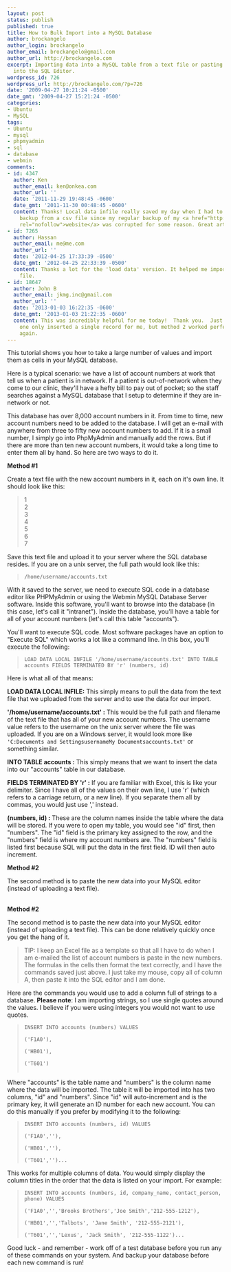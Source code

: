 ```yaml
---
layout: post
status: publish
published: true
title: How to Bulk Import into a MySQL Database
author: brockangelo
author_login: brockangelo
author_email: brockangelo@gmail.com
author_url: http://brockangelo.com
excerpt: Importing data into a MySQL table from a text file or pasting the new data
  into the SQL Editor.
wordpress_id: 726
wordpress_url: http://brockangelo.com/?p=726
date: '2009-04-27 10:21:24 -0500'
date_gmt: '2009-04-27 15:21:24 -0500'
categories:
- Ubuntu
- MySQL
tags:
- Ubuntu
- mysql
- phpmyadmin
- sql
- database
- webmin
comments:
- id: 4347
  author: Ken
  author_email: ken@onkea.com
  author_url: ''
  date: '2011-11-29 19:48:45 -0600'
  date_gmt: '2011-11-30 00:48:45 -0600'
  content: Thanks! Local data infile really saved my day when I had to do a mySQL
    backup from a csv file since my regular backup of my <a href="http://www.justdownforme.com"
    rel="nofollow">website</a> was corrupted for some reason. Great article
- id: 7265
  author: Hassan
  author_email: me@me.com
  author_url: ''
  date: '2012-04-25 17:33:39 -0500'
  date_gmt: '2012-04-25 22:33:39 -0500'
  content: Thanks a lot for the 'load data' version. It helped me import a huge csv
    file.
- id: 18647
  author: John B
  author_email: jkmg.inc@gmail.com
  author_url: ''
  date: '2013-01-03 16:22:35 -0600'
  date_gmt: '2013-01-03 21:22:35 -0600'
  content: This was incredibly helpful for me today!  Thank you.  Just FYI...Method
    one only inserted a single record for me, but method 2 worked perfectly.  Thanks
    again.
---
```

<p>This tutorial shows you how to take a large number of values and import them as cells in your MySQL database.</p>
<p>Here is a typical scenario: we have a list of account numbers at work that tell us when a patient is in network. If a patient is out-of-network when they come to our clinic, they'll have a hefty bill to pay out of pocket; so the staff searches against a MySQL database that I setup to determine if they are in-network or not.</p>
<p>This database has over 8,000 account numbers in it. From time to time, new account numbers need to be added to the database. I will get an e-mail with anywhere from three to fifty new account numbers to add. If it is a small number, I simply go into PhpMyAdmin and manually add the rows. But if there are more than ten new account numbers, it would take a long time to enter them all by hand. So here are two ways to do it.</p>
<p><strong>Method #1</strong></p>
<p>Create a text file with the new account numbers in it, each on it's own line. It should look like this:</p>
<blockquote><p>
1<br />
2<br />
3<br />
4<br />
5<br />
6<br />
7
</p></blockquote>
<p>Save this text file and upload it to your server where the SQL database resides. If you are on a unix server, the full path would look like this:</p>
<blockquote><p><code>/home/username/accounts.txt</code></p></blockquote>
<p>With it saved to the server, we need to execute SQL code in a database editor like PHPMyAdmin or using the Webmin MySQL Database Server software. Inside this software, you'll want to browse into the database (in this case, let's call it "intranet"). Inside the database, you'll have a table for all of your account numbers (let's call this table "accounts").</p>
<p>You'll want to execute SQL code. Most software packages have an option to "Execute SQL" which works a lot like a command line. In this box, you'll execute the following:</p>
<blockquote><p><code>LOAD DATA LOCAL INFILE '/home/username/accounts.txt' INTO TABLE accounts FIELDS TERMINATED BY 'r' (numbers, id)</code></p></blockquote>
<p>Here is what all of that means:</p>
<p><strong>LOAD DATA LOCAL INFILE:</strong> This simply means to pull the data from the text file that we uploaded from the server and to use the data for our import.</p>
<p><strong>'/home/username/accounts.txt' :</strong> This would be the full path and filename of the text file that has all of your new account numbers. The username value refers to the username on the unix server where the file was uploaded. If you are on a Windows server, it would look more like <code>'C:Documents and SettingsusernameMy Documentsaccounts.txt'</code> or something similar.</p>
<p><strong>INTO TABLE accounts :</strong> This simply means that we want to insert the data into our "accounts" table in our database.</p>
<p><strong>FIELDS TERMINATED BY 'r' :</strong> If you are familiar with Excel, this is like your delimiter. Since I have all of the values on their own line, I use 'r' (which refers to a carriage return, or a new line). If you separate them all by commas, you would just use ',' instead.</p>
<p><strong>(numbers, id) :</strong> These are the column names inside the table where the data will be stored. If you were to open my table, you would see "id" first, then "numbers". The "id" field is the primary key assigned to the row, and the "numbers" field is where my account numbers are. The "numbers" field is listed first because SQL will put the data in the first field. ID will then auto increment.</p>
<p><strong>Method #2</strong></p>
<p>The second method is to paste the new data into your MySQL editor (instead of uploading a text file). </p>
<p><!--nextpage--><br />
<strong>Method #2</strong></p>
<p>The second method is to paste the new data into your MySQL editor (instead of uploading a text file). This can be done relatively quickly once you get the hang of it. </p>
<blockquote><p>TIP: I keep an Excel file as a template so that all I have to do when I am e-mailed the list of account numbers is paste in the new numbers. The formulas in the cells then format the text correctly, and I have the commands saved just above. I just take my mouse, copy all of column A, then paste it into the SQL editor and I am done.</p></blockquote>
<p>Here are the commands you would use to add a column full of strings to a database. <strong>Please note</strong>: I am importing strings, so I use single quotes around the values. I believe if you were using integers you would not want to use quotes.</p>
<blockquote><p><code>INSERT INTO accounts (numbers) VALUES<br />
('F1A0'),<br />
('HB01'),<br />
('T601')<br />
</code>
</p></blockquote>
<p>Where "accounts" is the table name and "numbers" is the column name where the data will be imported. The table it will be imported into has two columns, "id" and "numbers". Since "id" will auto-increment and is the primary key, it will generate an ID number for each new account. You can do this manually if you prefer by modifying it to the following:</p>
<blockquote><p><code>INSERT INTO accounts (numbers, id) VALUES<br />
('F1A0',''),<br />
('HB01',''),<br />
('T601','')...</code></p></blockquote>
<p>This works for multiple columns of data. You would simply display the column titles in the order that the data is listed on your import. For example:</p>
<blockquote><p><code>INSERT INTO accounts (numbers, id, company_name, contact_person, phone) VALUES<br />
('F1A0','','Brooks Brothers','Joe Smith','212-555-1212'),<br />
('HB01','','Talbots', 'Jane Smith', '212-555-2121'),<br />
('T601','','Lexus', 'Jack Smith', '212-555-1122')...</code></p></blockquote>
<p>Good luck - and remember - work off of a test database before you run any of these commands on your system. And backup your database before each new command is run!</p>
